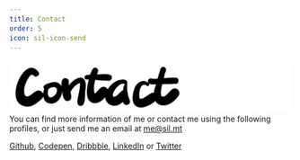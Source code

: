 ```yaml
---
title: Contact
order: 5
icon: sil-icon-send
---
```


![Work](/assets/title-contact.svg) You can find more information of me or contact me using the following profiles, or just send me an email at [me@sil.mt](me@sil.mt)

[Github](https://www.github.com/silvandiepen), [Codepen](https://www.codepen.io/silvandiepen), [Dribbble](https://www.dribbble.com/silvandiepen), [LinkedIn](https://www.linkedin.com/in/silvandiepen) or [Twitter](https://www.twitter.com/silvandiepen)
